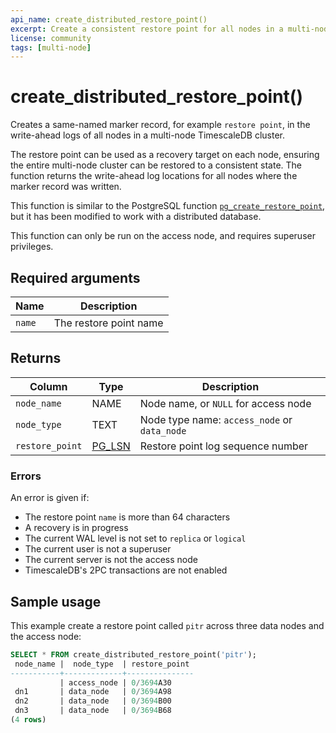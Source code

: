 ```yaml
---
api_name: create_distributed_restore_point()
excerpt: Create a consistent restore point for all nodes in a multi-node cluster
license: community
tags: [multi-node]
---
```


# create_distributed_restore_point()
Creates a same-named marker record, for example `restore point`, in the
write-ahead logs of all nodes in a multi-node TimescaleDB cluster.

The restore point can be used as a recovery target on each node, ensuring the
entire multi-node cluster can be restored to a consistent state. The function
returns the write-ahead log locations for all nodes where the marker record was
written.

This function is similar to the PostgreSQL function
[`pg_create_restore_point`][pg-create-restore-point], but it has been modified
to work with a distributed database.

This function can only be run on the access node, and requires superuser
privileges.

## Required arguments

|Name|Description|
|-|-|
|`name`|The restore point name|

## Returns

|Column|Type|Description|
|-|-|-|
|`node_name`|NAME|Node name, or `NULL` for access node|
|`node_type`|TEXT|Node type name: `access_node` or `data_node`|
|`restore_point`|[PG_LSN][pg-lsn]|Restore point log sequence number|

### Errors

An error is given if:
*   The restore point `name` is more than 64 characters
*   A recovery is in progress
*   The current WAL level is not set to `replica` or `logical`
*   The current user is not a superuser
*   The current server is not the access node
*   TimescaleDB's 2PC transactions are not enabled

## Sample usage
This example create a restore point called `pitr` across three data nodes and
the access node:
```sql
SELECT * FROM create_distributed_restore_point('pitr');
 node_name |  node_type  | restore_point
-----------+-------------+---------------
           | access_node | 0/3694A30
 dn1       | data_node   | 0/3694A98
 dn2       | data_node   | 0/3694B00
 dn3       | data_node   | 0/3694B68
(4 rows)
```


[pg-create-restore-point]: https://www.postgresql.org/docs/current/functions-admin.html#FUNCTIONS-ADMIN-BACKUP-TABLE
[pg-lsn]: https://www.postgresql.org/docs/current/datatype-pg-lsn.html
